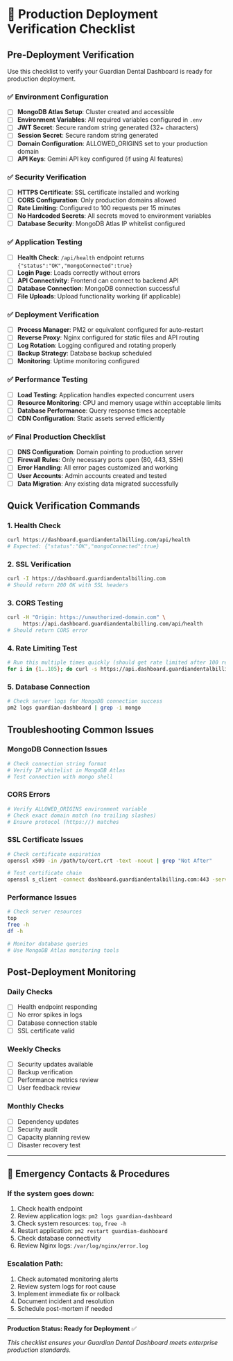 # 🎯 Production Deployment Verification Checklist

## Pre-Deployment Verification

Use this checklist to verify your Guardian Dental Dashboard is ready for production deployment.

### ✅ Environment Configuration
- [ ] **MongoDB Atlas Setup**: Cluster created and accessible
- [ ] **Environment Variables**: All required variables configured in `.env`
- [ ] **JWT Secret**: Secure random string generated (32+ characters)
- [ ] **Session Secret**: Secure random string generated
- [ ] **Domain Configuration**: ALLOWED_ORIGINS set to your production domain
- [ ] **API Keys**: Gemini API key configured (if using AI features)

### ✅ Security Verification
- [ ] **HTTPS Certificate**: SSL certificate installed and working
- [ ] **CORS Configuration**: Only production domains allowed
- [ ] **Rate Limiting**: Configured to 100 requests per 15 minutes
- [ ] **No Hardcoded Secrets**: All secrets moved to environment variables
- [ ] **Database Security**: MongoDB Atlas IP whitelist configured

### ✅ Application Testing
- [ ] **Health Check**: `/api/health` endpoint returns `{"status":"OK","mongoConnected":true}`
- [ ] **Login Page**: Loads correctly without errors
- [ ] **API Connectivity**: Frontend can connect to backend API
- [ ] **Database Connection**: MongoDB connection successful
- [ ] **File Uploads**: Upload functionality working (if applicable)

### ✅ Deployment Verification
- [ ] **Process Manager**: PM2 or equivalent configured for auto-restart
- [ ] **Reverse Proxy**: Nginx configured for static files and API routing
- [ ] **Log Rotation**: Logging configured and rotating properly
- [ ] **Backup Strategy**: Database backup scheduled
- [ ] **Monitoring**: Uptime monitoring configured

### ✅ Performance Testing
- [ ] **Load Testing**: Application handles expected concurrent users
- [ ] **Resource Monitoring**: CPU and memory usage within acceptable limits
- [ ] **Database Performance**: Query response times acceptable
- [ ] **CDN Configuration**: Static assets served efficiently

### ✅ Final Production Checklist
- [ ] **DNS Configuration**: Domain pointing to production server
- [ ] **Firewall Rules**: Only necessary ports open (80, 443, SSH)
- [ ] **Error Handling**: All error pages customized and working
- [ ] **User Accounts**: Admin accounts created and tested
- [ ] **Data Migration**: Any existing data migrated successfully

## Quick Verification Commands

### 1. Health Check
```bash
curl https://dashboard.guardiandentalbilling.com/api/health
# Expected: {"status":"OK","mongoConnected":true}
```

### 2. SSL Verification
```bash
curl -I https://dashboard.guardiandentalbilling.com
# Should return 200 OK with SSL headers
```

### 3. CORS Testing
```bash
curl -H "Origin: https://unauthorized-domain.com" \
     https://api.dashboard.guardiandentalbilling.com/api/health
# Should return CORS error
```

### 4. Rate Limiting Test
```bash
# Run this multiple times quickly (should get rate limited after 100 requests)
for i in {1..105}; do curl -s https://api.dashboard.guardiandentalbilling.com/api/health; done
```

### 5. Database Connection
```bash
# Check server logs for MongoDB connection success
pm2 logs guardian-dashboard | grep -i mongo
```

## Troubleshooting Common Issues

### MongoDB Connection Issues
```bash
# Check connection string format
# Verify IP whitelist in MongoDB Atlas
# Test connection with mongo shell
```

### CORS Errors
```bash
# Verify ALLOWED_ORIGINS environment variable
# Check exact domain match (no trailing slashes)
# Ensure protocol (https://) matches
```

### SSL Certificate Issues
```bash
# Check certificate expiration
openssl x509 -in /path/to/cert.crt -text -noout | grep "Not After"

# Test certificate chain
openssl s_client -connect dashboard.guardiandentalbilling.com:443 -servername dashboard.guardiandentalbilling.com
```

### Performance Issues
```bash
# Check server resources
top
free -h
df -h

# Monitor database queries
# Use MongoDB Atlas monitoring tools
```

## Post-Deployment Monitoring

### Daily Checks
- [ ] Health endpoint responding
- [ ] No error spikes in logs
- [ ] Database connection stable
- [ ] SSL certificate valid

### Weekly Checks
- [ ] Security updates available
- [ ] Backup verification
- [ ] Performance metrics review
- [ ] User feedback review

### Monthly Checks
- [ ] Dependency updates
- [ ] Security audit
- [ ] Capacity planning review
- [ ] Disaster recovery test

---

## 🚨 Emergency Contacts & Procedures

### If the system goes down:
1. Check health endpoint
2. Review application logs: `pm2 logs guardian-dashboard`
3. Check system resources: `top`, `free -h`
4. Restart application: `pm2 restart guardian-dashboard`
5. Check database connectivity
6. Review Nginx logs: `/var/log/nginx/error.log`

### Escalation Path:
1. Check automated monitoring alerts
2. Review system logs for root cause
3. Implement immediate fix or rollback
4. Document incident and resolution
5. Schedule post-mortem if needed

---

**Production Status: Ready for Deployment** ✅

*This checklist ensures your Guardian Dental Dashboard meets enterprise production standards.*